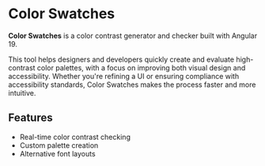 # Color Swatches

**Color Swatches** is a color contrast generator and checker built with Angular 19.

This tool helps designers and developers quickly create and evaluate high-contrast color palettes, with a focus on improving both visual design and accessibility. Whether you're refining a UI or ensuring compliance with accessibility standards, Color Swatches makes the process faster and more intuitive.


## Features
- Real-time color contrast checking
- Custom palette creation
- Alternative font layouts